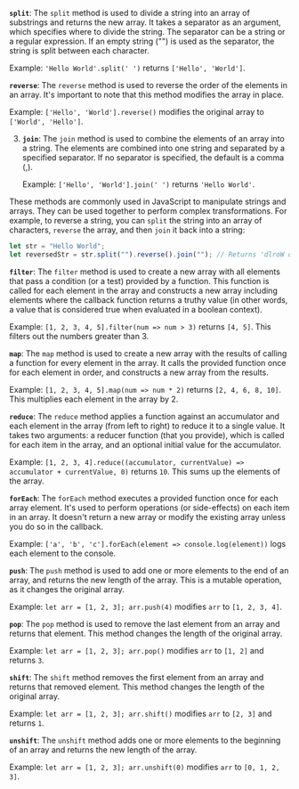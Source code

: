 **`split`**: The `split` method is used to divide a string into an array of substrings and returns the new array. It takes a separator as an argument, which specifies where to divide the string. The separator can be a string or a regular expression. If an empty string ("") is used as the separator, the string is split between each character.

Example: `'Hello World'.split(' ')` returns `['Hello', 'World']`.

**`reverse`**: The `reverse` method is used to reverse the order of the elements in an array. It's important to note that this method modifies the array in place.

Example: `['Hello', 'World'].reverse()` modifies the original array to `['World', 'Hello']`.

3. **`join`**: The `join` method is used to combine the elements of an array into a string. The elements are combined into one string and separated by a specified separator. If no separator is specified, the default is a comma (,).

   Example: `['Hello', 'World'].join(' ')` returns `'Hello World'`.

These methods are commonly used in JavaScript to manipulate strings and arrays. They can be used together to perform complex transformations. For example, to reverse a string, you can `split` the string into an array of characters, `reverse` the array, and then `join` it back into a string:

```javascript
let str = "Hello World";
let reversedStr = str.split("").reverse().join(""); // Returns 'dlroW olleH'
```

**`filter`**: The `filter` method is used to create a new array with all elements that pass a condition (or a test) provided by a function. This function is called for each element in the array and constructs a new array including elements where the callback function returns a truthy value (in other words, a value that is considered true when evaluated in a boolean context).

Example: `[1, 2, 3, 4, 5].filter(num => num > 3)` returns `[4, 5]`. This filters out the numbers greater than 3.

**`map`**: The `map` method is used to create a new array with the results of calling a function for every element in the array. It calls the provided function once for each element in order, and constructs a new array from the results.

Example: `[1, 2, 3, 4, 5].map(num => num * 2)` returns `[2, 4, 6, 8, 10]`. This multiplies each element in the array by 2.

**`reduce`**: The `reduce` method applies a function against an accumulator and each element in the array (from left to right) to reduce it to a single value. It takes two arguments: a reducer function (that you provide), which is called for each item in the array, and an optional initial value for the accumulator.

Example: `[1, 2, 3, 4].reduce((accumulator, currentValue) => accumulator + currentValue, 0)` returns `10`. This sums up the elements of the array.

**`forEach`**: The `forEach` method executes a provided function once for each array element. It's used to perform operations (or side-effects) on each item in an array. It doesn't return a new array or modify the existing array unless you do so in the callback.

Example: `['a', 'b', 'c'].forEach(element => console.log(element))` logs each element to the console.

**`push`**: The `push` method is used to add one or more elements to the end of an array, and returns the new length of the array. This is a mutable operation, as it changes the original array.

Example: `let arr = [1, 2, 3]; arr.push(4)` modifies `arr` to `[1, 2, 3, 4]`.

**`pop`**: The `pop` method is used to remove the last element from an array and returns that element. This method changes the length of the original array.

Example: `let arr = [1, 2, 3]; arr.pop()` modifies `arr` to `[1, 2]` and returns `3`.

**`shift`**: The `shift` method removes the first element from an array and returns that removed element. This method changes the length of the original array.

Example: `let arr = [1, 2, 3]; arr.shift()` modifies `arr` to `[2, 3]` and returns `1`.

**`unshift`**: The `unshift` method adds one or more elements to the beginning of an array and returns the new length of the array.

Example: `let arr = [1, 2, 3]; arr.unshift(0)` modifies `arr` to `[0, 1, 2, 3]`.
